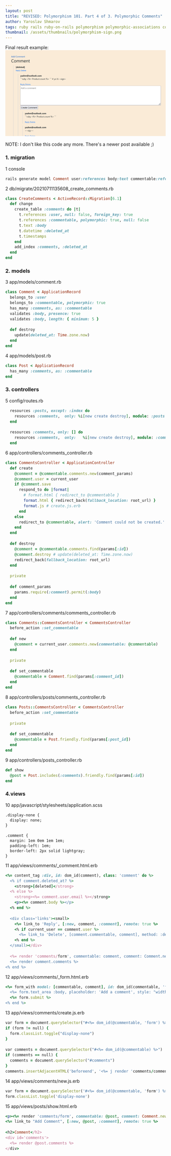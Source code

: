 ```yaml
---
layout: post
title: "REVISED: Polymorphism 101. Part 4 of 3. Polymorphic Comments"
author: Yaroslav Shmarov
tags: ruby rails ruby-on-rails polymorphism polymorphic-associations comments ajax js-erb
thumbnail: /assets/thumbnails/polymorphism-sign.png
---
```


Final result example:
![polymorphic nested commits](/assets/polymorphic_nested_comments/nested_comments.png)

NOTE: I don't like this code any more. There's a newer post available ;)

### 1. migration

1 console
```ruby
rails generate model Comment user:references body:text commentable:references{polymorphic} deleted_at:datetime:index
```

2 db/migrate/20210711135608_create_comments.rb
```ruby
class CreateComments < ActiveRecord::Migration[6.1]
  def change
    create_table :comments do |t|
      t.references :user, null: false, foreign_key: true
      t.references :commentable, polymorphic: true, null: false
      t.text :body
      t.datetime :deleted_at
      t.timestamps
    end
    add_index :comments, :deleted_at
  end
end
```

### 2. models

3 app/models/comment.rb
```ruby
class Comment < ApplicationRecord
  belongs_to :user
  belongs_to :commentable, polymorphic: true
  has_many :comments, as: :commentable
  validates :body, presence: true
  validates :body, length: { minimum: 5 }

  def destroy
    update(deleted_at: Time.zone.now)
  end
end
```

4 app/models/post.rb
```ruby
class Post < ApplicationRecord
  has_many :comments, as: :commentable
end
```

### 3. controllers

5 config/routes.rb
```ruby
  resources :posts, except: :index do
    resources :comments,  only: %i[new create destroy], module: :posts
  end

  resources :comments, only: [] do
    resources :comments,  only:   %i[new create destroy], module: :comments
  end
```

6 app/controllers/comments_controller.rb
```ruby
class CommentsController < ApplicationController
  def create
    @comment = @commentable.comments.new(comment_params)
    @comment.user = current_user
    if @comment.save
      respond_to do |format|
        # format.html { redirect_to @commentable }
        format.html { redirect_back(fallback_location: root_url) }
        format.js # create.js.erb
      end
    else
      redirect_to @commentable, alert: 'Comment could not be created.'
    end
  end

  def destroy
    @comment = @commentable.comments.find(params[:id])
    @comment.destroy # update(deleted_at: Time.zone.now)
    redirect_back(fallback_location: root_url)
  end

  private

  def comment_params
    params.require(:comment).permit(:body)
  end
end
```

7 app/controllers/comments/comments_controller.rb
```ruby
class Comments::CommentsController < CommentsController
  before_action :set_commentable

  def new
    @comment = current_user.comments.new(commentable: @commentable)
  end

  private

  def set_commentable
    @commentable = Comment.find(params[:comment_id])
  end
end
```

8 app/controllers/posts/comments_controller.rb
```ruby
class Posts::CommentsController < CommentsController
  before_action :set_commentable

  private

  def set_commentable
    @commentable = Post.friendly.find(params[:post_id])
  end
end
```

9 app/controllers/posts_controller.rb
```ruby
def show
  @post = Post.includes(:comments).friendly.find(params[:id])
end
```

### 4.views

10 app/javascript/stylesheets/application.scss
```
.display-none {
  display: none;
}

.comment {
  margin: 1em 0em 1em 1em;
  padding-left: 1em;
  border-left: 2px solid lightgray;
}
```

11 app/views/comments/_comment.html.erb
```ruby
<%= content_tag :div, id: dom_id(comment), class: 'comment' do %>
  <% if comment.deleted_at? %>
    <strong>[deleted]</strong>
  <% else %>
    <strong><%= comment.user.email %></strong>
    <p><%= comment.body %></p>
  <% end %>

  <div class='links'><small>
    <%= link_to 'Reply', [:new, comment, :comment], remote: true %>
    <% if current_user == comment.user %>
      <%= link_to 'Delete', [comment.commentable, comment], method: :delete, data: { confirm: 'Are you sure?' } %>
    <% end %>
  </small></div>

  <%= render 'comments/form', commentable: comment, comment: Comment.new %>
  <%= render comment.comments %>
<% end %>
```

12 app/views/comments/_form.html.erb
```ruby
<%= form_with model: [commentable, comment], id: dom_id(commentable, 'form'), class: 'display-none' do |form| %>
  <%= form.text_area :body, placeholder: 'Add a comment', style: "width: 100%", rows: 5, required: true %>
  <%= form.submit %>
<% end %>
```

13 app/views/comments/create.js.erb
```ruby
var form = document.querySelector("#<%= dom_id(@commentable, 'form') %>")
if (form != null) {
  form.classList.toggle("display-none")
}

var comments = document.querySelector("#<%= dom_id(@commentable) %>")
if (comments == null) {
  comments = document.querySelector("#comments")
}
comments.insertAdjacentHTML('beforeend', '<%= j render 'comments/comment', commentable: @commentable, comment: @comment %>')
```

14 app/views/comments/new.js.erb
```ruby
var form = document.querySelector('#<%= dom_id(@commentable, 'form') %>')
form.classList.toggle('display-none')
```

15 app/views/posts/show.html.erb
```ruby
<p><%= render 'comments/form', commentable: @post, comment: Comment.new %></p>
<%= link_to "Add Comment", [:new, @post, :comment], remote: true %> 

<h2>Comment</h2>
<div id='comments'>
  <%= render @post.comments %>
</div>
```
